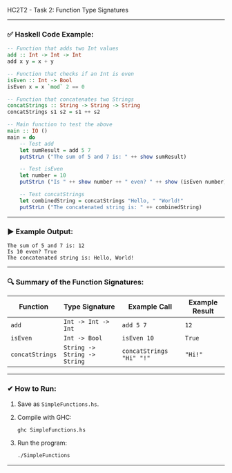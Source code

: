 HC2T2 - Task 2: Function Type Signatures

---

### ✅ **Haskell Code Example:**

```haskell
-- Function that adds two Int values
add :: Int -> Int -> Int
add x y = x + y

-- Function that checks if an Int is even
isEven :: Int -> Bool
isEven x = x `mod` 2 == 0

-- Function that concatenates two Strings
concatStrings :: String -> String -> String
concatStrings s1 s2 = s1 ++ s2

-- Main function to test the above
main :: IO ()
main = do
    -- Test add
    let sumResult = add 5 7
    putStrLn ("The sum of 5 and 7 is: " ++ show sumResult)

    -- Test isEven
    let number = 10
    putStrLn ("Is " ++ show number ++ " even? " ++ show (isEven number))

    -- Test concatStrings
    let combinedString = concatStrings "Hello, " "World!"
    putStrLn ("The concatenated string is: " ++ combinedString)
```

---

### ▶ Example Output:

```
The sum of 5 and 7 is: 12
Is 10 even? True
The concatenated string is: Hello, World!
```

---

### 🔍 **Summary of the Function Signatures:**

| Function        | Type Signature               | Example Call             | Example Result |
| --------------- | ---------------------------- | ------------------------ | -------------- |
| `add`           | `Int -> Int -> Int`          | `add 5 7`                | `12`           |
| `isEven`        | `Int -> Bool`                | `isEven 10`              | `True`         |
| `concatStrings` | `String -> String -> String` | `concatStrings "Hi" "!"` | `"Hi!"`        |

---

### ✔ **How to Run:**

1. Save as `SimpleFunctions.hs`.
2. Compile with GHC:

   ```bash
   ghc SimpleFunctions.hs
   ```
3. Run the program:

   ```bash
   ./SimpleFunctions
   ```

---

